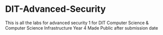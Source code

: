 # DIT-Advanced-Security
This is all the labs for advanced security 1 for DIT Computer Science & Computer Science Infrastructure Year 4
Made Public after submission date

